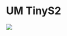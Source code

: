 # UM TinyS2

<img src=https://github.com/stooged/PS5-Server32/blob/main/3D_Printed_Cases/UM_TinyS2/UM_TinyS2.jpg>
